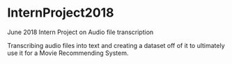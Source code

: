 # InternProject2018
June 2018 Intern Project on Audio file transcription

Transcribing audio files into text and creating a dataset off of it to ultimately use it for a Movie Recommending System.

